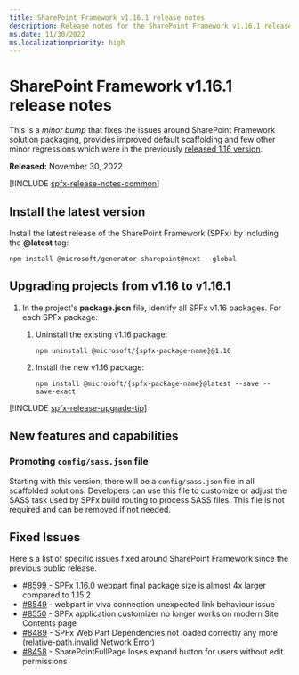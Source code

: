 ```yaml
---
title: SharePoint Framework v1.16.1 release notes
description: Release notes for the SharePoint Framework v1.16.1 release
ms.date: 11/30/2022
ms.localizationpriority: high
---
```

# SharePoint Framework v1.16.1 release notes

This is a _minor bump_ that fixes the issues around SharePoint Framework solution packaging, provides improved default scaffolding and few other minor regressions which were in the previously [released 1.16 version](release-1.16.md).

**Released:** November 30, 2022

[!INCLUDE [spfx-release-notes-common](../../includes/snippets/spfx-release-notes-common.md)]

## Install the latest version

Install the latest release of the SharePoint Framework (SPFx) by including the **@latest** tag:

```console
npm install @microsoft/generator-sharepoint@next --global
``` 

## Upgrading projects from v1.16 to v1.16.1

1. In the project's **package.json** file, identify all SPFx v1.16 packages. For each SPFx package:
    1. Uninstall the existing v1.16 package:

        ```console
        npm uninstall @microsoft/{spfx-package-name}@1.16
        ```

    2. Install the new v1.16 package:

        ```console
        npm install @microsoft/{spfx-package-name}@latest --save --save-exact
        ```

[!INCLUDE [spfx-release-upgrade-tip](../../includes/snippets/spfx-release-upgrade-tip.md)]

## New features and capabilities

### Promoting `config/sass.json` file

Starting with this version, there will be a `config/sass.json` file in all  scaffolded solutions. Developers can use this file to customize or adjust the SASS task used by SPFx build routing to process SASS files. This file is not required and can be removed if not needed.

## Fixed Issues

Here's a list of specific issues fixed around SharePoint Framework since the previous public release.

- [#8599](https://github.com/SharePoint/sp-dev-docs/issues/8599) - SPFx 1.16.0 webpart final package size is almost 4x larger compared to 1.15.2
- [#8549](https://github.com/SharePoint/sp-dev-docs/issues/8549) - webpart in viva connection unexpected link behaviour issue
- [#8550](https://github.com/SharePoint/sp-dev-docs/issues/8550) - SPFx application customizer no longer works on modern Site Contents page
- [#8489](https://github.com/SharePoint/sp-dev-docs/issues/8489) - SPFx Web Part Dependencies not loaded correctly any more (relative-path.invalid Network Error)
- [#8458](https://github.com/SharePoint/sp-dev-docs/issues/8458) - SharePointFullPage loses expand button for users without edit permissions
